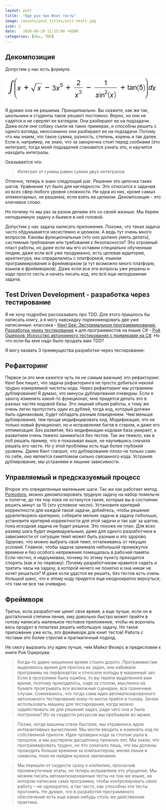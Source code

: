 ```yaml
---
layout: post
title:  "Еще раз про Юнит тесты"
image: /assets/post_titles/unit-tests.jpg
icon: 🚦
date:   2020-09-20 11:15:00 +0300
categories: [dev, TDD]
---
```


## Декомпозиция

Допустим у нас есть формула

![integral formula](/assets/post_pics/integral.png)

Я думаю она не решаема. Принципиально. Вы скажете, как же так, школьники и студенты такое решают постоянно. Верно, но они не садятся и не сверлят ее взглядом. Они разбирают ее на подзадачи. Даже если они собаку съели на таких примерах, и способны решить с одного взгляда, неосознанно они разбирают ее на подзадачи. Потому что мы знаем, что такое сумма, разность, степень, корень и так далее. Если я, например, не знаю, что за закорючка стоит перед скобками (это интеграл), тогда моей подзадачей становится узнать это, и научится находить интегралы. 

Оказывается что:

> Интеграл от суммы равен сумме двух интегралов

Отлично, теперь я знаю следующий шаг. Решение это цепочка таких шагов. Уравнение тут было для наглядности. Это относится к задачам из всех сфер любого уровня сложности. Ни одна из них, кроме самых элементарных, не решаема, если взять ее целиком. Декомпозиция - это ключевое слово.

Но почему-то мы раз за разом делаем это со своей жизнью. Мы берем неподъемную задачу и бьемся в неё головой. 

Допустим у нас задача написать приложение. Похоже, что такая задача часто обдумывается несистемно и целиком. А ведь тут очень много вопросов. Каковы функциональные (что оно должно уметь делать), системные требования или требования к безопасности? Это огромный пласт работы, но даже если мы его оставим специально обученным людям, даже если всё уже продуманно, есть целевая аудитория, архитектура, мы определились с платформой, языком программирования и фреймворком (а тут возможно много платформ, языков и фреймворков). Даже если все эти вопросы уже решены и надо просто сесть и начать писать код, это всё еще неподъемная задача.

## Test Driven Development - разработка через тестирование

Я не хочу подробно рассказывать про TDD. Для этого пришлось бы написать книгу, а я могу навскидку порекомендовать две уже написанные: классика - [Кент Бек: Экстремальное программирование. Разработка через тестирование][1] и для программистов на языке C# - [Рой Ошероув: Искусство автономного тестирования с примерами на С#][2]. Но что если бы мне надо было продать вам TDD?

Я могу назвать 3 преимущества разработки через тестирование:

## Рефакторинг

Первое (и это мне кажется чуть ли не самым важным) это рефакторинг. Кент Бек пишет, что задача рефакторинга не просто добиться некоей трудно измеряемой чистоты кода. Через рефакторинг мы устраняем дублирование! Я думаю, что минусы дублирования очевидны. Если я захочу изменить какой-то функционал, мне придется делать это в разных частях кодовой базы. Это лишний объем работы, к тому же очень легко пропустить один из дублей, тогда код, который должен быть одинаковым, будет обладать разным поведением. Чем меньше дублирования, тем проще модифицировать код. Модификация, это не только новый функционал, но и исправление багов в старом, и даже его оптимизация. Без развития, без модификации кодовая база умирает, а развитием очень тяжело заниматься без тестов. Так же тяжело, как в лоб решать пример, что я показывал выше, не научившись сначала решать его части. Но у этой проблемы есть еще более глубокий уровень. Далее Кент говорит, что дублирование плохо не только само по себе, оно является симптомом сильно связанного кода. Устраняя дублирование, мы устраняем и лишние зависимости.

## Управляемый и предсказуемый процесс

Второе это определенные маленькие шаги. Так же как работает метод [Pomodoro][3], можно декомпозировать трудную задачу на набор помельче и полегче, до тех пор пока не останутся такие, которые вы в состоянии решить минут за 15 (это условное число). Установите критерий корректности для каждой такой задачи, добейтесь, чтобы решение удовлетворяло критерию, соберите мелкие задачи в задачу побольше, установите критерий корректности для этой задачи и так шаг за шагом, пока исходная задача не будет решена. Это похоже не план. Для всех размер шага будет индивидуальным, даже для одного разработчика в зависимости от ситуации темп может быть разным и это здорово. Здорово, что можно выбрать свой темп, отталкиваясь от текущих условий. Главное, чтобы задача занимала небольшой промежуток времени и без особого напряжения помещалась в рабочей памяти. Если честно, я недоумеваю, почему по этому пункту приходится спорить (как и по первому). Почему разработчикам нравится сидеть и тратить часы на задачу, в которой ничего не понятно и она никак не хочет решаться? И даже если удастся ее решить, без тестов есть очень большой шанс, что к этому коду придется еще неоднократно вернуться, что там не все так очевидно.

## Фреймворк

Третье, если разработчик ценит свое время, а еще лучше, если он в достаточной степени ленив, ему довольно быстро может прийти в голову написать маленькое тестовое приложение, чтобы не ворочать весь продукт в попытках решить небольшую задачу. Но такое приложение уже есть, это фреймворк для юнит тестов! Работа с тестами это более строгий и прагматичный подход.

Не смогу выразить эту идею лучше, чем Майкл Физерс в предисловии к книге Роя Ошероува:

> Когда-то давно машинное время стоило дорого. Программистам выделялось время для прогона их задач, они набивали программы на перфокартах и относили колоды в машинный зал. Если в программе была ошибка, то вы теряли выделенное вам время, поэтому приходилось, сидя за столом, мысленно на бумаге проигрывать все возможные сценарии, все граничные случаи. Сомневаюсь, что тогда сама идея автоматизированного автономного тестирования кому-то могла прийти в голову. Зачем использовать машину для тестирования, когда можно задействовать ее для решения задач, ради чего она и была построена? Из-за скудости ресурсов мы пребывали во мраке. 

> Позже, когда машины стали быстрее, мы отравились ядом интерактивных вычислений. Мы могли вводить и изменять код по собственной прихоти. Идея проверки кода за столом ушла в прошлое, и мы растеряли дисциплину прежних лет. Мы знали, что программировать трудно, но это означало лишь, что мы должны проводить больше времени за компьютером, меняя линии и символы, пока не найдем нужное заклинание. 

> Мы перешли от скудости сразу к изобилию, проскочив промежуточные этапы, но теперь исправляем это упущение. Мы можем писать автоматизированные тесты на том же языке, на котором написана сама программа, чтобы контролировать свою работу – не однократно, а так часто, как способны эти тесты прогонять. Не думаю, что в разработке программного обеспечения есть еще какая-нибудь столь же действенная практика.

[1]: (https://www.labirint.ru/books/583040/)
[2]: (https://www.labirint.ru/books/427977/)
[3]: (https://ru.wikipedia.org/wiki/%D0%9C%D0%B5%D1%82%D0%BE%D0%B4_%D0%BF%D0%BE%D0%BC%D0%B8%D0%B4%D0%BE%D1%80%D0%B0)